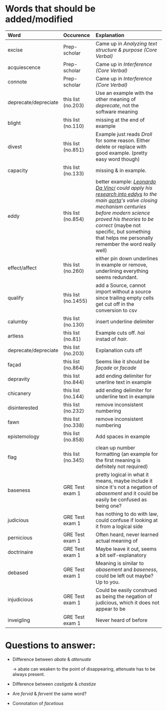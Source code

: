 # Words that should be added/modified

| Word                     | Occurence                     | Explanation                                                                                                                                                                                                                                                                                           |
| :----------------------- | :---------------------------- | :----------------------                                                                                                                                                                                                                                                                               |
| excise                   | Prep-scholar                  | Came up in _Analyzing text structure & purpose (Core Verbal)_                                                                                                                                                                                                                                         |
| acquiescence             | Prep-scholar                  | Came up in _Interference (Core Verbal)_                                                                                                                                                                                                                                                               |
| connote                  | Prep-scholar                  | Came up in _Interference (Core Verbal)_                                                                                                                                                                                                                                                               |
| deprecate/depreciate     | this list (no.203)            | Use an example with the other meaning of _deprecate_, not the software meaning                                                                                                                                                                                                                        |
| blight                   | this list (no.110)            | missing </b> at the end of example                                                                                                                                                                                                                                                                    |
| divest                   | this list (no.851)            | Example just reads _Droll_ for some reason. Either delete or replace with good example. (pretty easy word though)                                                                                                                                                                                     |
| capacity                 | this list (no.133)            | missing </b> & </u> in example.                                                                                                                                                                                                                                                                       |
| eddy                     | this list (no.854)            | better example: _<u>Leonardo Da Vinci</u> could apply his <u>research into eddys</u> to the main <u>aorta</u>'s valve closing mechanism centuries before modern science proved his theories to be correct_ (maybe not specific, but something that helps me personally remember the word really well) |
| effect/affect            | this list (no.260)            | either pin down underlines in example or remove, underlining everything seems redundant.                                                                                                                                                                                                              |
| qualify                  | this list (no.1455)           | add a Source, cannot import without a source since trailing empty cells get cut off in the conversion to csv                                                                                                                                                                                          |
| calumby                  | this list (no.130)            | insert underline delimiter                                                                                                                                                                                                                                                                            |
| artless                  | this list (no.81)             | Example cuts off. _hai_ instad of _hair._                                                                                                                                                                                                                                                             |
| deprecate/depreciate     | this list (no.203)            | Explanation cuts off                                                                                                                                                                                                                                                                                  |
| façad                    | this list (no.864)            | Seems like it should be _façade_ or _facade_                                                                                                                                                                                                                                                          |
| depravity                | this list (no.844)            | add ending delimiter for unerline text in example                                                                                                                                                                                                                                                     |
| chicanery                | this list (no.144)            | add ending delimiter for underline text in example                                                                                                                                                                                                                                                    |
| disinterested            | this list (no.232)            | remove inconsistent numbering                                                                                                                                                                                                                                                                         |
| fawn                     | this list (no.338)            | remove inconsistent numbering                                                                                                                                                                                                                                                                         |
| epistemology             | this list (no.858)            | Add spaces in example                                                                                                                                                                                                                                                                                 |
| flag                     | this list (no.345)            | clean up number formatting (an example for the first meaning is defnitely not required)                                                                                                                                                                                                               |
| baseness                 | GRE Test exam 1               | pretty logical in what it means, maybe include it since it's not a negation of _abasement_ and it could be easily be confused as being one?                                                                                                                                                           |
| judicious                | GRE Test exam 1               | has nothing to do with law, could confuse if looking at it from a logical side                                                                                                                                                                                                                        |
| pernicious               | GRE Test exam 1               | Often heard, never learned actual meaning of                                                                                                                                                                                                                                                          |
| doctrinaire              | GRE Test exam 1               | Maybe leave it out, seems a bit self-explanatory                                                                                                                                                                                                                                                      |
| debased                  | GRE Test exam 1               | Meaning is similar to _abasement_ and _baseness_, could be left out maybe? Up to you.                                                                                                                                                                                                                 |
| injudicious              | GRE Test exam 1               | Could be easily construed as being the negation of judicious, which it does not appear to be                                                                                                                                                                                                          |
| inveigling               | GRE Test exam 1               | Never heard of before                                                                                                                                                                                                                                                                                 |

# Questions to answer:

- Difference between _abate_ & _attenuate_

	→ abate can weaken to the point of disappearing, attenuate has to be always present.
- Difference between _castigate_ & _chastize_
- Are _fervid_ & _fervent_ the same word?
- Connotation of _facetious_
